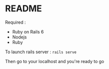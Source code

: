 # README

Required :
- Ruby on Rails 6
- Nodejs
- Ruby

To launch rails server :
``` rails serve ``` 

Then go to your localhost and you're ready to go
